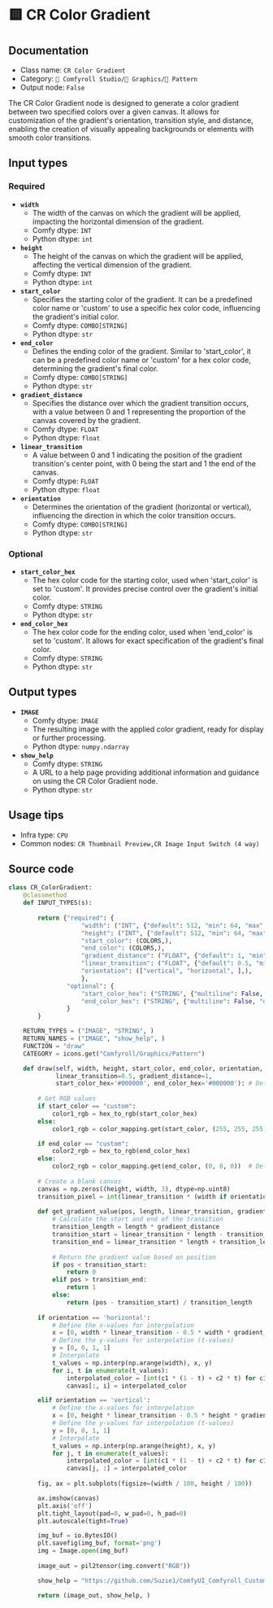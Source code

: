 # 🟨 CR Color Gradient
## Documentation
- Class name: `CR Color Gradient`
- Category: `🧩 Comfyroll Studio/👾 Graphics/🌈 Pattern`
- Output node: `False`

The CR Color Gradient node is designed to generate a color gradient between two specified colors over a given canvas. It allows for customization of the gradient's orientation, transition style, and distance, enabling the creation of visually appealing backgrounds or elements with smooth color transitions.
## Input types
### Required
- **`width`**
    - The width of the canvas on which the gradient will be applied, impacting the horizontal dimension of the gradient.
    - Comfy dtype: `INT`
    - Python dtype: `int`
- **`height`**
    - The height of the canvas on which the gradient will be applied, affecting the vertical dimension of the gradient.
    - Comfy dtype: `INT`
    - Python dtype: `int`
- **`start_color`**
    - Specifies the starting color of the gradient. It can be a predefined color name or 'custom' to use a specific hex color code, influencing the gradient's initial color.
    - Comfy dtype: `COMBO[STRING]`
    - Python dtype: `str`
- **`end_color`**
    - Defines the ending color of the gradient. Similar to 'start_color', it can be a predefined color name or 'custom' for a hex color code, determining the gradient's final color.
    - Comfy dtype: `COMBO[STRING]`
    - Python dtype: `str`
- **`gradient_distance`**
    - Specifies the distance over which the gradient transition occurs, with a value between 0 and 1 representing the proportion of the canvas covered by the gradient.
    - Comfy dtype: `FLOAT`
    - Python dtype: `float`
- **`linear_transition`**
    - A value between 0 and 1 indicating the position of the gradient transition's center point, with 0 being the start and 1 the end of the canvas.
    - Comfy dtype: `FLOAT`
    - Python dtype: `float`
- **`orientation`**
    - Determines the orientation of the gradient (horizontal or vertical), influencing the direction in which the color transition occurs.
    - Comfy dtype: `COMBO[STRING]`
    - Python dtype: `str`
### Optional
- **`start_color_hex`**
    - The hex color code for the starting color, used when 'start_color' is set to 'custom'. It provides precise control over the gradient's initial color.
    - Comfy dtype: `STRING`
    - Python dtype: `str`
- **`end_color_hex`**
    - The hex color code for the ending color, used when 'end_color' is set to 'custom'. It allows for exact specification of the gradient's final color.
    - Comfy dtype: `STRING`
    - Python dtype: `str`
## Output types
- **`IMAGE`**
    - Comfy dtype: `IMAGE`
    - The resulting image with the applied color gradient, ready for display or further processing.
    - Python dtype: `numpy.ndarray`
- **`show_help`**
    - Comfy dtype: `STRING`
    - A URL to a help page providing additional information and guidance on using the CR Color Gradient node.
    - Python dtype: `str`
## Usage tips
- Infra type: `CPU`
- Common nodes: `CR Thumbnail Preview,CR Image Input Switch (4 way)`


## Source code
```python
class CR_ColorGradient:
    @classmethod
    def INPUT_TYPES(s):
        
        return {"required": {
                    "width": ("INT", {"default": 512, "min": 64, "max": 4096}),
                    "height": ("INT", {"default": 512, "min": 64, "max": 4096}),
                    "start_color": (COLORS,),
                    "end_color": (COLORS,),
                    "gradient_distance": ("FLOAT", {"default": 1, "min": 0, "max": 2, "step": 0.05}),
                    "linear_transition": ("FLOAT", {"default": 0.5, "min": 0, "max": 1, "step": 0.05}),
                    "orientation": (["vertical", "horizontal", ],),
                    },
                "optional": {
                    "start_color_hex": ("STRING", {"multiline": False, "default": "#000000"}),
                    "end_color_hex": ("STRING", {"multiline": False, "default": "#000000"}),
                }
        }

    RETURN_TYPES = ("IMAGE", "STRING", )
    RETURN_NAMES = ("IMAGE", "show_help", )
    FUNCTION = "draw"
    CATEGORY = icons.get("Comfyroll/Graphics/Pattern")

    def draw(self, width, height, start_color, end_color, orientation,
             linear_transition=0.5, gradient_distance=1,
             start_color_hex='#000000', end_color_hex='#000000'): # Default to .5 if the value is not found
 
        # Get RGB values 
        if start_color == "custom":
            color1_rgb = hex_to_rgb(start_color_hex)
        else:
            color1_rgb = color_mapping.get(start_color, (255, 255, 255))  # Default to white if the color is not found

        if end_color == "custom":
            color2_rgb = hex_to_rgb(end_color_hex)
        else:
            color2_rgb = color_mapping.get(end_color, (0, 0, 0))  # Default to black if the color is not found
 
        # Create a blank canvas
        canvas = np.zeros((height, width, 3), dtype=np.uint8)
        transition_pixel = int(linear_transition * (width if orientation == 'horizontal' else height)) #getting center point for gradient
        
        def get_gradient_value(pos, length, linear_transition, gradient_distance): #getting the distance we use to apply gradient
            # Calculate the start and end of the transition
            transition_length = length * gradient_distance
            transition_start = linear_transition * length - transition_length / 2
            transition_end = linear_transition * length + transition_length / 2
            
            # Return the gradient value based on position
            if pos < transition_start:
                return 0
            elif pos > transition_end:
                return 1
            else:
                return (pos - transition_start) / transition_length
 
        if orientation == 'horizontal':
            # Define the x-values for interpolation
            x = [0, width * linear_transition - 0.5 * width * gradient_distance, width * linear_transition + 0.5 * width * gradient_distance, width]
            # Define the y-values for interpolation (t-values)
            y = [0, 0, 1, 1]
            # Interpolate
            t_values = np.interp(np.arange(width), x, y)
            for i, t in enumerate(t_values):
                interpolated_color = [int(c1 * (1 - t) + c2 * t) for c1, c2 in zip(color1_rgb, color2_rgb)]
                canvas[:, i] = interpolated_color

        elif orientation == 'vertical':
            # Define the x-values for interpolation
            x = [0, height * linear_transition - 0.5 * height * gradient_distance, height * linear_transition + 0.5 * height * gradient_distance, height]
            # Define the y-values for interpolation (t-values)
            y = [0, 0, 1, 1]
            # Interpolate
            t_values = np.interp(np.arange(height), x, y)
            for j, t in enumerate(t_values):
                interpolated_color = [int(c1 * (1 - t) + c2 * t) for c1, c2 in zip(color1_rgb, color2_rgb)]
                canvas[j, :] = interpolated_color
                    
        fig, ax = plt.subplots(figsize=(width / 100, height / 100))

        ax.imshow(canvas)
        plt.axis('off')
        plt.tight_layout(pad=0, w_pad=0, h_pad=0)
        plt.autoscale(tight=True)

        img_buf = io.BytesIO()
        plt.savefig(img_buf, format='png')
        img = Image.open(img_buf)
        
        image_out = pil2tensor(img.convert("RGB"))         

        show_help = "https://github.com/Suzie1/ComfyUI_Comfyroll_CustomNodes/wiki/Pattern-Nodes#cr-color-gradient"

        return (image_out, show_help, )

```
